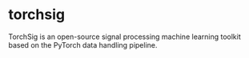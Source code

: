 # torchsig
TorchSig is an open-source signal processing machine learning toolkit based on the PyTorch data handling pipeline.
